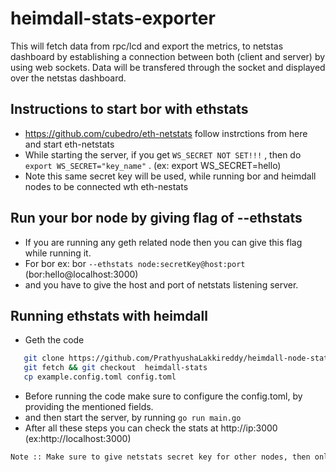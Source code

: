 # heimdall-stats-exporter
This will fetch data from rpc/lcd and export the metrics, to netstas dashboard by establishing a connection between both (client and server) by using web sockets. Data will be transfered through the socket and displayed over the netstas dashboard.

## Instructions to start bor with ethstats

 - https://github.com/cubedro/eth-netstats follow instrctions from here and start eth-netstats
 - While starting the server, if you get `WS_SECRET NOT SET!!!` , then do `export WS_SECRET="key_name"` . (ex: export WS_SECRET=hello)
 - Note this same secret key will be used, while running bor and heimdall nodes to be connected wth eth-nestats

## Run your bor node by giving flag of --ethstats

 - If you are running any geth related node then you can give this flag while running it.
 - For bor ex: bor `--ethstats node:secretKey@host:port` (bor:hello@localhost:3000)
 - and you have to give the host and port of netstats listening server.

## Running ethstats with heimdall

 - Geth the code
 ``` bash
    git clone https://github.com/PrathyushaLakkireddy/heimdall-node-stats.git
    git fetch && git checkout  heimdall-stats
    cp example.config.toml config.toml
 ```

 - Before running the code make sure to configure the config.toml, by providing the mentioned fields.
 - and then start the server, by running `go run main.go`
- After all these steps you can check the stats at http://ip:3000 (ex:http://localhost:3000)

```bash 
Note :: Make sure to give netstats secret key for other nodes, then only your nodes can be connected with netstats and details will be displayed there.
```

